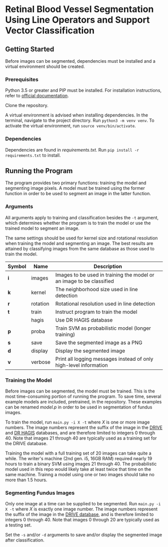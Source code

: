 # Retinal Blood Vessel Segmentation Using Line Operators and Support Vector Classification

## Getting Started

Before images can be segmented, dependencies must be installed and a virtual environment should be created.

### Prerequisites

Python 3.5 or greater and PIP must be installed. For installation instructions, refer to [official documentation](https://www.python.org/downloads/).

Clone the repository.

A virtual environment is advised when installing dependencies. In the terminal, navigate to the project directory. Run `python3 -m venv venv`. To activate the virtual environment, run `source venv/bin/activate`.

### Dependencies

Dependencies are found in *requirements.txt*. Run `pip install -r requirements.txt` to install.

## Running the Program

The program provides two primary functions: training the model and segmenting image pixels. A model must be trained using the former function in order to be used to segment an image in the latter function.

### Arguments

All arguments apply to training and classification besides the `-t` argument, which determines whether the program is to train the model or use the trained model to segment an image.

The same settings should be used for kernel size and rotational resolution when training the model and segmenting an image. The best results are attained by classifying images from the same database as those used to train the model.

| Symbol | Name     | Description
|--------|----------|-------
| **i**  | images   | Images to be used in training the model or an image to be classified
| **k**  | kernel   | The neighborhood size used in line detection
| **r**  | rotation | Rotational resolution used in line detection
| **t**  | train    | Instruct program to train the model
|        | hagis    | Use DR HAGIS database
| **p**  | proba    | Train SVM as probabilistic model (longer training)
| **s**  | save     | Save the segmented image as a PNG
| **d**  | display  | Display the segmented image
| **v**  | verbose  | Print all logging messages instead of only high-level information

### Training the Model

Before images can be segmented, the model must be trained. This is the most time-consuming portion of running the program. To save time, several example models are included, pretrained, in the repository. These examples can be renamed *model.p* in order to be used in segmentation of fundus images.

To train the model, run `main.py -i X -t` where *X* is one or more image numbers. The image numbers represent the suffix of the image in the [DRIVE](https://www.isi.uu.nl/Research/Databases/DRIVE/) and [DR HAGIS](https://personalpages.manchester.ac.uk/staff/niall.p.mcloughlin/) databases, and are therefore limited to integers 0 through 40. Note that images 21 through 40 are typically used as a training set for the DRIVE database.

Training the model with a full training set of 20 images can take quite a while. The writer's machine (2nd gen. i5, 16GB RAM) required nearly 19 hours to train a binary SVM using images 21 through 40. The probabilistic model used in this repo would likely take at least twice that time on the same machine. Trainng a model using one or two images should take no more than 1.5 hours.

### Segmenting Fundus Images

Only one image at a time can be supplied to be segmented. Run `main.py -i X -t` where *X* is exactly one image number. The image numbers represent the suffix of the image in the [DRIVE database](https://www.isi.uu.nl/Research/Databases/DRIVE/), and is therefore limited to integers 0 through 40. Note that images 0 through 20 are typically used as a testing set.

Set the `-s` and/or `-d` arguments to save and/or display the segmented image after classification.
